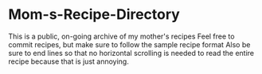 # Mom-s-Recipe-Directory
This is a public, on-going archive of my mother's recipes
Feel free to commit recipes, but make sure to follow the sample recipe format
Also be sure to end lines so that no horizontal scrolling is needed to 
read the entire recipe because that is just annoying. 
